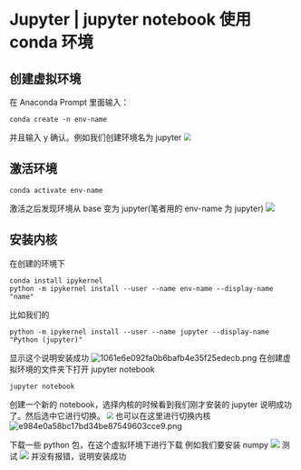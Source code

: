 # Jupyter | jupyter notebook 使用 conda 环境
## 创建虚拟环境
在 Anaconda Prompt 里面输入：
```shell
conda create -n env-name
```
并且输入 y 确认。例如我们创建环境名为 jupyter
<img src="https://typora-birdy.oss-cn-guangzhou.aliyuncs.com/20240929205221.png" style="zoom:80%">
## 激活环境
```shell
conda activate env-name
```
激活之后发现环境从 base 变为 jupyter(笔者用的 env-name 为 jupyter)
![](https://typora-birdy.oss-cn-guangzhou.aliyuncs.com/20240929205434.png)
## 安装内核
在创建的环境下
```shell
conda install ipykernel
python -m ipykernel install --user --name env-name --display-name "name"
```
比如我们的
```shell
python -m ipykernel install --user --name jupyter --display-name "Python (jupyter)"
```
显示这个说明安装成功
![1061e6e092fa0b6bafb4e35f25edecb.png](https://typora-birdy.oss-cn-guangzhou.aliyuncs.com/1061e6e092fa0b6bafb4e35f25edecb.png)
在创建虚拟环境的文件夹下打开 jupyter notebook
```shell
jupyter notebook
```
创建一个新的 notebook，选择内核的时候看到我们刚才安装的 jupyter 说明成功了。然后选中它进行切换。
<img src="https://typora-birdy.oss-cn-guangzhou.aliyuncs.com/bbc9a635e229b4007fa0127799a9749.png" style="zoom:70%">
也可以在这里进行切换内核
![e984e0a58bc17bd34be87549603cce9.png](https://typora-birdy.oss-cn-guangzhou.aliyuncs.com/e984e0a58bc17bd34be87549603cce9.png)

下载一些 python 包，在这个虚拟环境下进行下载
例如我们要安装 numpy 
![](https://typora-birdy.oss-cn-guangzhou.aliyuncs.com/20240929210644.png)
测试
![](https://typora-birdy.oss-cn-guangzhou.aliyuncs.com/20240929210728.png)
并没有报错，说明安装成功